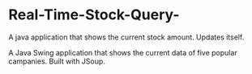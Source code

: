 # Real-Time-Stock-Query-
A java application that shows the current stock amount. Updates itself.

A Java Swing application that shows the current data of five popular campanies.
Built with JSoup.
